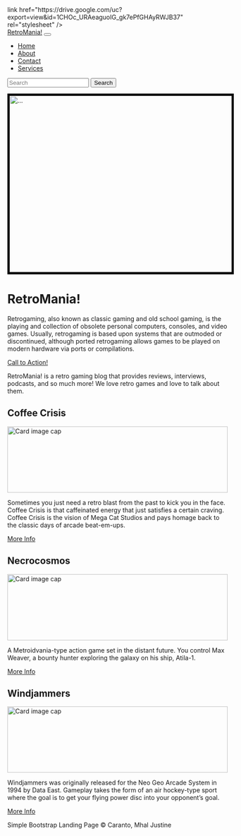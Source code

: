 <!DOCTYPE html>
<html lang="en">
<head>
<meta charset="utf-8" />
<meta name="viewport" content="width=device-width, initial-scale=1, shrink-to-fit=no" />
<meta name="description" content="" />
<meta name="author" content="" />
<title>Simple Bootstrap RetroMania!</title>
<script src="https://cdn.jsdelivr.net/npm/bootstrap@5.1.3/dist/js/bootstrap.bundle.min.js"></script>
<script src="js/scripts.js"></script>
<link rel="icon" type="image/x-icon" href="assets/favicon.ico" />
link href="https://drive.google.com/uc?export=view&id=1CHOc_URAeaguoIG_gk7ePfGHAyRWJB37" rel="stylesheet" />
</head>
<body style="background-image: url(https://static.vecteezy.com/system/resources/previews/000/117/701/original/vintage-grunge-background-vector.jpg)" ></body>
<body>
<nav class="navbar navbar-expand-lg navbar-dark bg-dark">
<div class="container px-5">
<a class="navbar-brand" href="#!">RetroMania!</a>
<button class="navbar-toggler" type="button" data-bs-toggle="collapse" data-bs-target="#navbarSupportedContent" aria-controls="navbarSupportedContent" aria-expanded="false" aria-label="Toggle navigation"><span class="navbar-toggler-icon"></span></button>
<div class="collapse navbar-collapse" id="navbarSupportedContent">
<ul class="nav navbar-nav nav-pills ms-auto mb-2 mb-lg-0">
<li class="nav-item"><a class="nav-link" aria-current="page" href="#!">Home</a></li>
<li class="nav-item"><a class="nav-link" data-bs-toggle="pill" href="#!">About</a></li>
<li class="nav-item"><a class="nav-link" data-bs-toggle="pill" href="#!">Contact</a></li>
<li class="nav-item"><a class="nav-link" data-bs-toggle="pill" href="#!">Services</a></li>
</ul>
<form class="d-flex">
<input class="form-control me-2" type="text" placeholder="Search">
<button class="btn btn-primary" type="button">Search</button>
</div>
</div>
</nav>
<div class="container px-4 px-lg-5">
<div class="row gx-4 gx-lg-5 align-items-center my-5">
<div class="col-lg-7"><img style='border:5px solid #000000' class="img-fluid rounded mb-4 mb-lg-0" src="https://th.bing.com/th/id/OIP.7vCJReDO2EXAIgC-hk8PLwHaEK?pid=ImgDet&rs=1" alt="..." width="900" height="400"/></div>
<div class="col-lg-5">
<h1 class="font-weight-light">RetroMania!</h1>
<p text-align:justify>Retrogaming, also known as classic gaming and old school gaming, is the playing and collection of obsolete personal computers, consoles, and video games. Usually, retrogaming is based upon systems that are outmoded or discontinued, although ported retrogaming allows games to be played on modern hardware via ports or compilations. </p>
<a class="btn btn-primary" href="#!">Call to Action!</a>
</div>
</div>

<div class="card bg-dark text-white my-5 py-4 text-center">
<div class="card-body"><p class="text-white m-0">RetroMania! is a retro gaming blog that provides reviews, interviews, podcasts, and so much more! We love retro games and love to talk about them.</p></div>
</div>
<div class="row gx-4 gx-lg-5">
<div class="col-md-4 mb-5">
<div class="card h-100">
<div class="card-body">
<h2 class="card-title">Coffee Crisis</h2>
<img class="card-img-top" src="https://th.bing.com/th/id/OIP.6l8_ZAvMOix79bSXbmkJaQHaDt?pid=ImgDet&rs=1" alt="Card image cap" width="500" height="150">
<p class="card-text">Sometimes you just need a retro blast from the past to kick you in the face. Coffee Crisis is that caffeinated energy that just satisfies a certain craving. Coffee Crisis is the vision of Mega Cat Studios and pays homage back to the classic days of arcade beat-em-ups.</p>
</div>
<div class="card-footer"><a class="btn btn-primary btn-sm" href="#!">More Info</a></div>
</div>
</div>
<div class="col-md-4 mb-5">
<div class="card h-100">
<div class="card-body">
<h2 class="card-title">Necrocosmos</h2>
<img class="card-img-top" src="https://1.bp.blogspot.com/-EhGHWojYEpc/WYxGQ8YhuiI/AAAAAAAAUEc/pXM0LbOEJ3oXKRUN90MWu2rqrwK8h4jPACLcBGAs/w1200-h630-p-k-no-nu/banner.jpg" alt="Card image cap" width="500" height="150">
<p class="card-text">A Metroidvania-type action game set in the distant future. You control Max Weaver, a bounty hunter exploring the galaxy on his ship, Atila-1.</p>
</div>
<div class="card-footer"><a class="btn btn-primary btn-sm" href="#!">More Info</a></div>
</div>
</div>
<div class="col-md-4 mb-5">
<div class="card h-100">
<div class="card-body">
<h2 class="card-title">Windjammers</h2>
<img class="card-img-top" src="https://media.playstation.com/is/image/SCEA/windjammers-listing-thumb-01-ps4-us-03dec16?$Icon$" alt="Card image cap" width="500" height="150">
<p class="card-text">Windjammers was originally released for the Neo Geo Arcade System in 1994 by Data East. Gameplay takes the form of an air hockey-type sport where the goal is to get your flying power disc into your opponent’s goal.</p>
</div>
<div class="card-footer"><a class="btn btn-primary btn-sm" href="#!">More Info</a></div>
</div>
</div>
</div>
</div>
<footer class="py-5 bg-dark">
<div class="container px-4 px-lg-5"><p class="m-0 text-center text-white">Simple Bootstrap Landing Page &copy; Caranto, Mhal Justine</p></div>
</footer>
</body>
</html>
